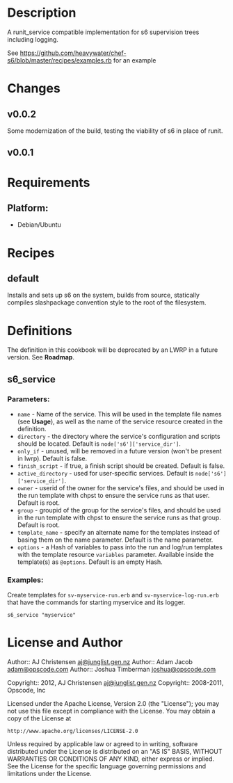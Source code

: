 Description
===========

A runit_service compatible implementation for s6 supervision trees including logging.

See https://github.com/heavywater/chef-s6/blob/master/recipes/examples.rb for an example

Changes
=======

## v0.0.2
Some modernization of the build, testing the viability of s6 in place of runit.

## v0.0.1

Requirements
============

## Platform:
* Debian/Ubuntu

Recipes
=======

default
-------

Installs and sets up s6 on the system, builds from source, statically compiles slashpackage convention style to the root of the filesystem.

Definitions
===========

The definition in this cookbook will be deprecated by an LWRP in a
future version. See __Roadmap__.

s6\_service
-----------
### Parameters:

* `name` - Name of the service. This will be used in the template file
  names (see __Usage__), as well as the name of the service resource
  created in the definition.
* `directory` - the directory where the service's configuration and
  scripts should be located. Default is `node['s6']['service_dir']`.
* `only_if` - unused, will be removed in a future version (won't be
  present in lwrp). Default is false.
* `finish_script` - if true, a finish script should be created.
  Default is false.
* `active_directory` - used for user-specific services. Default is
  `node['s6']['service_dir']`.
* `owner` - userid of the owner for the service's files, and should be
  used in the run template with chpst to ensure the service runs as
  that user. Default is root.
* `group` - groupid of the group for the service's files, and should
  be used in the run template with chpst to ensure the service runs as
  that group. Default is root.
* `template_name` - specify an alternate name for the templates
  instead of basing them on the name parameter. Default is the name parameter.
* `options` - a Hash of variables to pass into the run and log/run
  templates with the template resource `variables` parameter.
  Available inside the template(s) as `@options`. Default is an empty Hash.

### Examples:

Create templates for `sv-myservice-run.erb` and
`sv-myservice-log-run.erb` that have the commands for starting
myservice and its logger.

    s6_service "myservice"

License and Author
==================

Author:: AJ Christensen <aj@junglist.gen.nz>
Author:: Adam Jacob <adam@opscode.com>
Author:: Joshua Timberman <joshua@opscode.com>

Copyright:: 2012, AJ Christensen <aj@junglist.gen.nz>
Copyright:: 2008-2011, Opscode, Inc

Licensed under the Apache License, Version 2.0 (the "License");
you may not use this file except in compliance with the License.
You may obtain a copy of the License at

    http://www.apache.org/licenses/LICENSE-2.0

Unless required by applicable law or agreed to in writing, software
distributed under the License is distributed on an "AS IS" BASIS,
WITHOUT WARRANTIES OR CONDITIONS OF ANY KIND, either express or implied.
See the License for the specific language governing permissions and
limitations under the License.
